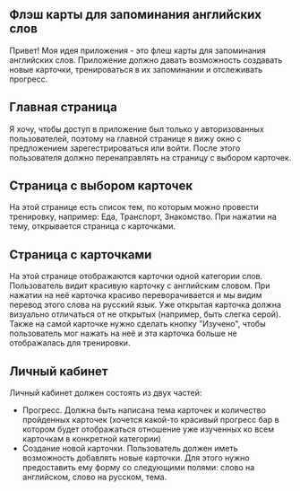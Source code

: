## Флэш карты для запоминания английских слов

Привет! Моя идея приложения - это флеш карты для запоминания английских слов. Приложение должно давать возможность создавать новые карточки, тренироваться в их запоминании и отслеживать прогресс.

## Главная страница
Я хочу, чтобы доступ в приложение был только у авторизованных пользователей, поэтому на главной странице я вижу окно с предложением зарегестрироваться или войти. После этого пользователя должно перенаправлять на страницу с выбором карточек.

## Страница с выбором карточек
На этой странице есть список тем, по которым можно провести тренировку, например: Еда, Транспорт, Знакомство. При нажатии на тему, открывается страница с карточками.

## Страница с карточками
На этой странице отображаются карточки одной категории слов. Пользователь видит красивую карточку с английским словом. При нажатии на неё карточка красиво переворачивается и мы видим перевод этого слова на русский язык. Уже открытая карточка должна визуально отличаться от не открытых (например, быть слегка серой). Также на самой карточке нужно сделать кнопку "Изучено", чтобы пользователь мог нажать на неё и эта карточка больше не отображалась для тренировки.

## Личный кабинет
Личный кабинет должен состоять из двух частей:
- Прогресс. Должна быть написана тема карточек и количество пройденных карточек (хочется какой-то красивый прогресс бар в котором будет отображаться отношение уже изученных ко всем карточкам в конкретной категории)
- Создание новой карточки. Пользователь должен иметь возможность добавлять новые карточки. Для этого нужно предоставить ему форму со следующими полями: слово на английском, слово на русском, тема.
